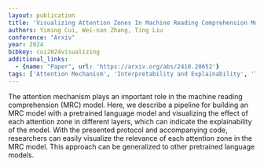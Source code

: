 ```yaml
---
layout: publication
title: 'Visualizing Attention Zones In Machine Reading Comprehension Models'
authors: Yiming Cui, Wei-nan Zhang, Ting Liu
conference: "Arxiv"
year: 2024
bibkey: cui2024visualizing
additional_links:
  - {name: "Paper", url: 'https://arxiv.org/abs/2410.20652'}
tags: ['Attention Mechanism', 'Interpretability and Explainability', 'Transformer', 'Model Architecture', 'Interpretability']
---
```

The attention mechanism plays an important role in the machine reading
comprehension (MRC) model. Here, we describe a pipeline for building an MRC
model with a pretrained language model and visualizing the effect of each
attention zone in different layers, which can indicate the explainability of
the model. With the presented protocol and accompanying code, researchers can
easily visualize the relevance of each attention zone in the MRC model. This
approach can be generalized to other pretrained language models.
